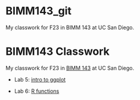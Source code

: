 # BIMM143_git
My classwork for F23 in BIMM 143 at UC San Diego. 

# BIMM143 Classwork

My classwork for F23 in [BIMM 143](https://bioboot.github.io/bimm143_F23/) at UC San Diego. 

- Lab 5: [intro to ggplot](https://github.com/ZainubDarsot/BIMM143_git/blob/2f5d1c66463c5e12b5532090312722179f0d72fd/class05/class05.pdf)

- Lab 6: [R functions](https://github.com/ZainubDarsot/BIMM143_git/blob/main/Class06/Class06.md)

